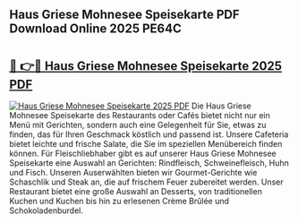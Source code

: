 ## Haus Griese Mohnesee Speisekarte PDF Download Online 2025 PE64C

# <h2><a href="http://gcbcugh.nevu.top/?p=Haus+Griese+Mohnesee+Speisekarte">🔗 👉🔴 Haus Griese Mohnesee Speisekarte 2025 PDF</a></h2>

[![Haus Griese Mohnesee Speisekarte 2025 PDF](https://i.imgur.com/dBaPXMq.png)](http://gcbcugh.nevu.top/?p=Haus+Griese+Mohnesee+Speisekarte)
Die Haus Griese Mohnesee Speisekarte des Restaurants oder Cafés bietet nicht nur ein Menü mit Gerichten, sondern auch eine Gelegenheit für Sie, etwas zu finden, das für Ihren Geschmack köstlich und passend ist. Unsere Cafeteria bietet leichte und frische Salate, die Sie im speziellen Menübereich finden können. Für Fleischliebhaber gibt es auf unserer Haus Griese Mohnesee Speisekarte eine Auswahl an Gerichten: Rindfleisch, Schweinefleisch, Huhn und Fisch. Unseren Auserwählten bieten wir Gourmet-Gerichte wie Schaschlik und Steak an, die auf frischem Feuer zubereitet werden. Unser Restaurant bietet eine große Auswahl an Desserts, von traditionellen Kuchen und Kuchen bis hin zu erlesenen Crème Brûlée und Schokoladenburdel.
